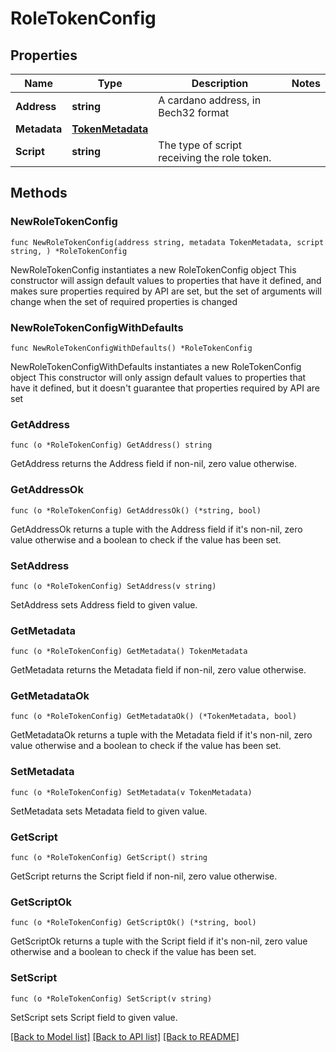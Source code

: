 # RoleTokenConfig

## Properties

Name | Type | Description | Notes
------------ | ------------- | ------------- | -------------
**Address** | **string** | A cardano address, in Bech32 format | 
**Metadata** | [**TokenMetadata**](TokenMetadata.md) |  | 
**Script** | **string** | The type of script receiving the role token. | 

## Methods

### NewRoleTokenConfig

`func NewRoleTokenConfig(address string, metadata TokenMetadata, script string, ) *RoleTokenConfig`

NewRoleTokenConfig instantiates a new RoleTokenConfig object
This constructor will assign default values to properties that have it defined,
and makes sure properties required by API are set, but the set of arguments
will change when the set of required properties is changed

### NewRoleTokenConfigWithDefaults

`func NewRoleTokenConfigWithDefaults() *RoleTokenConfig`

NewRoleTokenConfigWithDefaults instantiates a new RoleTokenConfig object
This constructor will only assign default values to properties that have it defined,
but it doesn't guarantee that properties required by API are set

### GetAddress

`func (o *RoleTokenConfig) GetAddress() string`

GetAddress returns the Address field if non-nil, zero value otherwise.

### GetAddressOk

`func (o *RoleTokenConfig) GetAddressOk() (*string, bool)`

GetAddressOk returns a tuple with the Address field if it's non-nil, zero value otherwise
and a boolean to check if the value has been set.

### SetAddress

`func (o *RoleTokenConfig) SetAddress(v string)`

SetAddress sets Address field to given value.


### GetMetadata

`func (o *RoleTokenConfig) GetMetadata() TokenMetadata`

GetMetadata returns the Metadata field if non-nil, zero value otherwise.

### GetMetadataOk

`func (o *RoleTokenConfig) GetMetadataOk() (*TokenMetadata, bool)`

GetMetadataOk returns a tuple with the Metadata field if it's non-nil, zero value otherwise
and a boolean to check if the value has been set.

### SetMetadata

`func (o *RoleTokenConfig) SetMetadata(v TokenMetadata)`

SetMetadata sets Metadata field to given value.


### GetScript

`func (o *RoleTokenConfig) GetScript() string`

GetScript returns the Script field if non-nil, zero value otherwise.

### GetScriptOk

`func (o *RoleTokenConfig) GetScriptOk() (*string, bool)`

GetScriptOk returns a tuple with the Script field if it's non-nil, zero value otherwise
and a boolean to check if the value has been set.

### SetScript

`func (o *RoleTokenConfig) SetScript(v string)`

SetScript sets Script field to given value.



[[Back to Model list]](../README.md#documentation-for-models) [[Back to API list]](../README.md#documentation-for-api-endpoints) [[Back to README]](../README.md)


